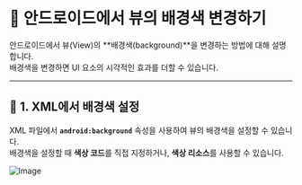 # 📱 안드로이드에서 뷰의 배경색 변경하기

안드로이드에서 뷰(View)의 **배경색(background)**을 변경하는 방법에 대해 설명합니다.  
배경색을 변경하면 UI 요소의 시각적인 효과를 더할 수 있습니다.

---

## 📌 1. XML에서 배경색 설정

XML 파일에서 **`android:background`** 속성을 사용하여 뷰의 배경색을 설정할 수 있습니다.  
배경색을 설정할 때 **색상 코드**를 직접 지정하거나, **색상 리소스**를 사용할 수 있습니다.

![Image](https://github.com/user-attachments/assets/eff15481-d636-4251-a4f5-26869a7e11cc)
